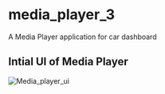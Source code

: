# media_player_3

A Media Player application for car dashboard

## Intial UI of Media Player


![Media_player_ui](https://user-images.githubusercontent.com/76897843/178461115-b3035f18-acdb-4747-8e6d-7d132e4c6c49.PNG)
